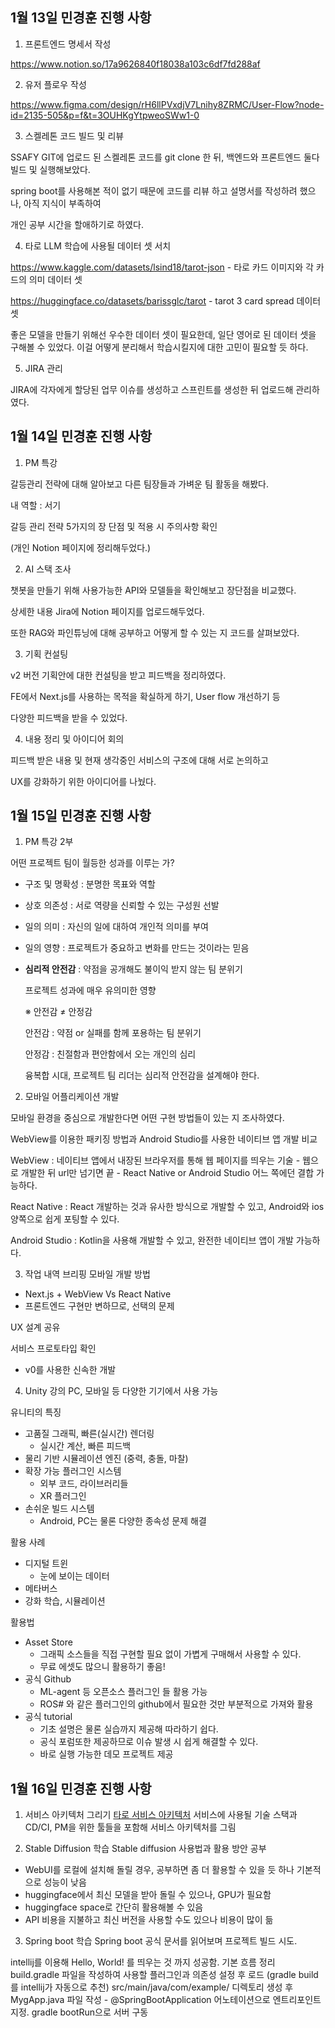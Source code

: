 ## 1월 13일 민경훈 진행 사항

1. 프론트엔드 명세서 작성

https://www.notion.so/17a9626840f18038a103c6df7fd288af

2. 유저 플로우 작성

https://www.figma.com/design/rH6llPVxdjV7Lnihy8ZRMC/User-Flow?node-id=2135-505&p=f&t=3OUHKgYtpweoSWw1-0


3. 스켈레톤 코드 빌드 및 리뷰

SSAFY GIT에 업로드 된 스켈레톤 코드를 git clone 한 뒤, 백엔드와 프론트엔드 둘다 빌드 및 실행해보았다.

spring boot를 사용해본 적이 없기 때문에 코드를 리뷰 하고 설명서를 작성하려 했으나, 아직 지식이 부족하여

개인 공부 시간을 할애하기로 하였다.

4. 타로 LLM 학습에 사용될 데이터 셋 서치

https://www.kaggle.com/datasets/lsind18/tarot-json - 타로 카드 이미지와 각 카드의 의미 데이터 셋

https://huggingface.co/datasets/barissglc/tarot  - tarot 3 card spread 데이터 셋

좋은 모델을 만들기 위해선 우수한 데이터 셋이 필요한데, 일단 영어로 된 데이터 셋을 구해볼 수 있었다.
이걸 어떻게 분리해서 학습시킬지에 대한 고민이 필요할 듯 하다.

5. JIRA 관리

JIRA에 각자에게 할당된 업무 이슈를 생성하고 스프린트를 생성한 뒤 업로드해 관리하였다.

## 1월 14일 민경훈 진행 사항

1. PM 특강

갈등관리 전략에 대해 알아보고 다른 팀장들과 가벼운 팀 활동을 해봤다.

내 역할 : 서기

갈등 관리 전략 5가지의 장 단점 및 적용 시 주의사항 확인

(개인 Notion 페이지에 정리해두었다.)

2. AI 스택 조사

챗봇을 만들기 위해 사용가능한 API와 모델들을 확인해보고 장단점을 비교했다.

상세한 내용 Jira에 Notion 페이지를 업로드해두었다.

또한 RAG와 파인튜닝에 대해 공부하고 어떻게 할 수 있는 지 코드를 살펴보았다.

3. 기획 컨설팅

v2 버전 기획안에 대한 컨설팅을 받고 피드백을 정리하였다.

FE에서 Next.js를 사용하는 목적을 확실하게 하기, User flow 개선하기 등

다양한 피드백을 받을 수 있었다.

4. 내용 정리 및 아이디어 회의

피드백 받은 내용 및 현재 생각중인 서비스의 구조에 대해 서로 논의하고

UX를 강화하기 위한 아이디어를 나눴다.

## 1월 15일 민경훈 진행 사항

1. PM 특강 2부

어떤 프로젝트 팀이 월등한 성과를 이루는 가?

- 구조 및 명확성 : 분명한 목표와 역할
- 상호 의존성 : 서로 역량을 신뢰할 수 있는 구성원 선발
- 일의 의미 : 자신의 일에 대하여 개인적 의미를 부여
- 일의 영향 : 프로젝트가 중요하고 변화를 만드는 것이라는 믿음
- **심리적 안전감** : 약점을 공개해도 불이익 받지 않는 팀 분위기
    
    프로젝트 성과에 매우 유의미한 영향
    
    ※ 안전감 ≠ 안정감
    
    안전감 : 약점 or 실패를 함께 포용하는 팀 분위기
    
    안정감 : 친절함과 편안함에서 오는 개인의 심리
    
    융복합 시대, 프로젝트 팀 리더는 심리적 안전감을 설계해야 한다.

2. 모바일 어플리케이션 개발

모바일 환경을 중심으로 개발한다면 어떤 구현 방법들이 있는 지 조사하였다.

WebView를 이용한 패키징 방법과 Android Studio를 사용한 네이티브 앱 개발 비교

WebView : 네이티브 앱에서 내장된 브라우저를 통해 웹 페이지를 띄우는 기술
    - 웹으로 개발한 뒤 url만 넘기면 끝
    - React Native or Android Studio 어느 쪽에던 결합 가능하다.

React Native : React 개발하는 것과 유사한 방식으로 개발할 수 있고, Android와 ios 양쪽으로 쉽게 포팅할 수 있다.

Android Studio : Kotlin을 사용해 개발할 수 있고, 완전한 네이티브 앱이 개발 가능하다.

3. 작업 내역 브리핑
모바일 개발 방법
- Next.js + WebView Vs React Native
- 프론트엔드 구현만 변하므로, 선택의 문제

UX 설계 공유

서비스 프로토타입 확인
- v0를 사용한 신속한 개발


4. Unity 강의
PC, 모바일 등 다양한 기기에서 사용 가능

유니티의 특징
- 고품질 그래픽, 빠른(실시간) 렌더링
    - 실시간 계산, 빠른 피드백
- 물리 기반 시뮬레이션 엔진 (중력, 충돌, 마찰)
- 확장 가능 플러그인 시스템
    - 외부 코드, 라이브러리들
    - XR 플러그인
- 손쉬운 빌드 시스템
    - Android, PC는 물론 다양한 종속성 문제 해결

활용 사례
- 디지털 트윈
    - 눈에 보이는 데이터
- 메타버스
- 강화 학습, 시뮬레이션

활용법
- Asset Store
    - 그래픽 소스들을 직접 구현할 필요 없이 가볍게 구매해서 사용할 수 있다.
    - 무료 에셋도 많으니 활용하기 좋음!
- 공식 Github
    - ML-agent 등 오픈소스 플러그인 들 활용 가능
    - ROS# 와 같은 플러그인의 github에서 필요한 것만 부분적으로 가져와 활용
- 공식 tutorial
    - 기초 설명은 물론 실습까지 제공해 따라하기 쉽다.
    - 공식 포럼또한 제공하므로 이슈 발생 시 쉽게 해결할 수 있다.
    - 바로 실행 가능한 데모 프로젝트 제공


## 1월 16일 민경훈 진행 사항

1. 서비스 아키텍처 그리기
[타로 서비스 아키텍처](https://www.figma.com/design/quvFBfJzZT6jGId4TYx522/Architecture-Diagram-Components-(Community)?node-id=202-191&t=r9NYi2dXXINqkdW7-1)
서비스에 사용될 기술 스택과 CD/CI, PM을 위한 툴들을 포함해 서비스 아키텍처를 그림

2. Stable Diffusion 학습
Stable diffusion 사용법과 활용 방안 공부
- WebUI를 로컬에 설치해 돌릴 경우, 공부하면 좀 더 활용할 수 있을 듯 하나 기본적으로 성능이 낮음
- huggingface에서 최신 모델을 받아 돌릴 수 있으나, GPU가 필요함
- huggingface space로 간단히 활용해볼 수 있음
- API 비용을 지불하고 최신 버전을 사용할 수도 있으나 비용이 많이 듦

3. Spring boot 학습
Spring boot 공식 문서를 읽어보며 프로젝트 빌드 시도.

intellij를 이용해 Hello, World! 를 띄우는 것 까지 성공함.
기본 흐름 정리
build.gradle 파일을 작성하여 사용할 플러그인과 의존성 설정 후 로드 (gradle build를 intellij가 자동으로 추천)
src/main/java/com/example/ 디렉토리 생성 후 MygApp.java 파일 작성
    - @SpringBootApplication 어노테이션으로 엔트리포인트 지정.
gradle bootRun으로 서버 구동
